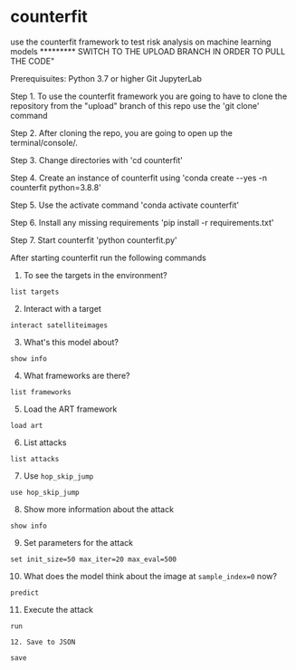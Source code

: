 # counterfit
use the counterfit framework to test risk analysis on machine learning models
********* SWITCH TO THE UPLOAD BRANCH IN ORDER TO PULL THE CODE"

Prerequisuites:
Python 3.7 or higher
Git
JupyterLab

Step 1.
To use the counterfit framework you are going to have to clone the repository from the "upload" branch of this repo
use the 'git clone' command

Step 2.
After cloning the repo, you are going to open up the terminal/console/.

Step 3.
Change directories with 'cd counterfit'

Step 4.
Create an instance of counterfit using 'conda create --yes -n counterfit python=3.8.8'

Step 5.
Use the activate command 'conda activate counterfit'

Step 6.
Install any missing requirements 'pip install -r requirements.txt'

Step 7.
Start counterfit 'python counterfit.py'

After starting counterfit run the following commands

1. To see the targets in the environment?
  ```
  list targets
  ```


2. Interact with a target
  ```
  interact satelliteimages
  ```


3. What's this model about?
  ```
  show info
  ```


4. What frameworks are there?
  ```
  list frameworks
  ```


5. Load the ART framework
  ```
  load art
  ```


6. List attacks
  ```
  list attacks
  ```


7. Use `hop_skip_jump`
  ```
  use hop_skip_jump
  ```


8. Show more information about the attack
  ```
  show info
  ```


9. Set parameters for the attack
  ```
  set init_size=50 max_iter=20 max_eval=500
  ```


10. What does the model think about the image at `sample_index=0` now?
  ```
  predict
  ```


11. Execute the attack
  ```
  run

12. Save to JSON

 save
